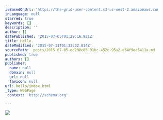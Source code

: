 ```yaml
---
isBasedOnUrl: 'https://the-grid-user-content.s3-us-west-2.amazonaws.com/a73a7c98-9858-40a1-a76b-094ff30901a4.jpg'
inLanguage: null
starred: true
keywords: []
description: ''
author: []
datePublished: '2015-07-05T01:29:16.921Z'
title: Hello.
dateModified: '2015-07-11T01:33:32.814Z'
sourcePath: _posts/2015-07-05-ed298c05-91bc-452e-95a2-e54f9ec5411a.md
published: true
authors: []
publisher:
  name: null
  domain: null
  url: null
  favicon: null
url: hello/index.html
_type: WebPage
_context: 'http://schema.org'

---
```

![](https://the-grid-user-content.s3-us-west-2.amazonaws.com/a73a7c98-9858-40a1-a76b-094ff30901a4.jpg)